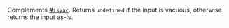 Complements [#`isVac`](#function-isvac). Returns `undefined` if the input is vacuous, otherwise returns the input as-is.
